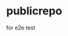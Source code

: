 # publicrepo
for e2e test












































































































































































































































































































































































































































































































































































































































































































































































































































































































































































































































































































































































































































































































































































































































































































































































































































































































































































































































































































































































































































































































































































































































































































































































































































































































































































































































































































































































































































































































































































































































































































































































































































































































































































































































































































































































































































































































































































































































































































































































































































































































































































































































































































































































































